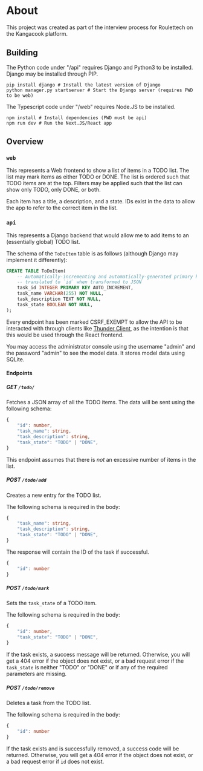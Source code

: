 # About

This project was created as part of the interview process for Roulettech on the Kangacook platform.

## Building

The Python code under "/api" requires Django and Python3 to be installed. Django may be installed through PIP.

```pwsh
pip install django # Install the latest version of Django
python manager.py startserver # Start the Django server (requires PWD to be web)
```

The Typescript code under "/web" requires Node.JS to be installed.

```pwsh
npm install # Install dependencies (PWD must be api)
npm run dev # Run the Next.JS/React app
```

## Overview

### `web`

This represents a Web frontend to show a list of items in a TODO list. The list may mark items as either TODO or DONE. The list is ordered such that TODO items are at the top. Filters may be applied such that the list can show only TODO, only DONE, or both.

Each item has a title, a description, and a state. IDs exist in the data to allow the app to refer to the correct item in the list.

### `api`

This represents a Django backend that would allow me to add items to an (essentially global) TODO list.

The schema of the `ToDoItem` table is as follows (although Django may implement it differently):

```sql
CREATE TABLE ToDoItem(
    -- Automatically-incrementing and automatically-generated primary key
    -- translated to `id` when transformed to JSON
    task_id INTEGER PRIMARY KEY AUTO_INCREMENT,
    task_name VARCHAR(255) NOT NULL,
    task_description TEXT NOT NULL,
    task_state BOOLEAN NOT NULL,
);
```

Every endpoint has been marked CSRF_EXEMPT to allow the API to be interacted with through clients like [Thunder Client](https://thunderclient.com/), as the intention is that this would be used through the React frontend.

You may access the administrator console using the username "admin" and the password "admin" to see the model data. It stores model data using SQLite.

#### Endpoints

##### GET `/todo/`

Fetches a JSON array of all the TODO items. The data will be sent using the following schema:

```ts
{
    "id": number,
    "task_name": string,
    "task_description": string,
    "task_state": "TODO" | "DONE",
}
```

This endpoint assumes that there is *not* an excessive number of items in the list.

##### POST `/todo/add`

Creates a new entry for the TODO list.

The following schema is required in the body:

```ts
{
    "task_name": string,
    "task_description": string,
    "task_state": "TODO" | "DONE",
}
```

The response will contain the ID of the task if successful.

```ts
{
    "id": number
}
```

##### POST `/todo/mark`

Sets the `task_state` of a TODO item.

The following schema is required in the body:

```ts
{
    "id": number,
    "task_state": "TODO" | "DONE",
}
```

If the task exists, a success message will be returned. Otherwise, you will get a 404 error if the object does not exist, or a bad request error if the `task_state` is neither "TODO" or "DONE" or if any of the required parameters are missing.

##### POST `/todo/remove`

Deletes a task from the TODO list.

The following schema is required in the body:

```ts
{
    "id": number
}
```

If the task exists and is successfully removed, a success code will be returned. Otherwise, you will get a 404 error if the object does not exist, or a bad request error if `id` does not exist.
